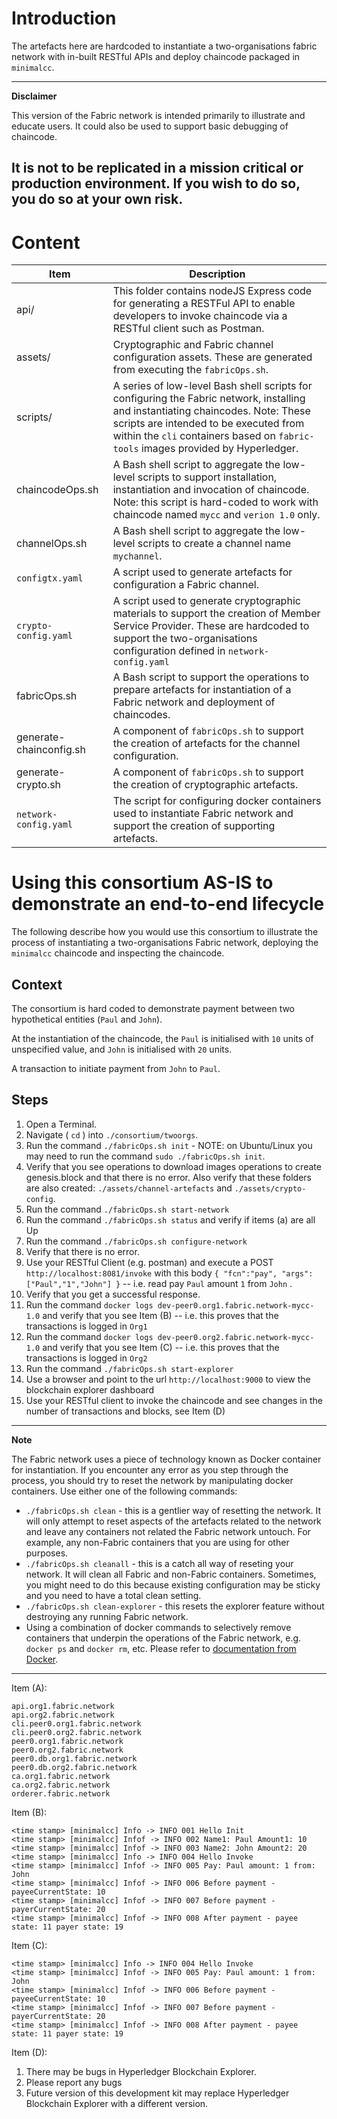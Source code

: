 # Introduction

The artefacts here are hardcoded to instantiate a two-organisations fabric network with in-built RESTful APIs and deploy chaincode packaged in `minimalcc`.

---
**Disclaimer**

This version of the Fabric network is intended primarily to illustrate and educate users. It could also be used to support basic debugging of chaincode.

It is **not** to be replicated in a mission critical or production environment. If you wish to do so, you do so at your own risk.
---

# Content

| Item | Description |
| --- | --- |
| api/ | This folder contains nodeJS Express code for generating a RESTFul API to enable developers to invoke chaincode via a RESTful client such as Postman. |
| assets/ | Cryptographic and Fabric channel configuration assets. These are generated from executing the `fabricOps.sh`. |
| scripts/ | A series of low-level Bash shell scripts for configuring the Fabric network, installing and instantiating chaincodes. Note: These scripts are intended to be executed from within the `cli` containers based on `fabric-tools` images provided by Hyperledger. |
| chaincodeOps.sh | A Bash shell script to aggregate the low-level scripts to support installation, instantiation and invocation of chaincode. Note: this script is hard-coded to work with chaincode named `mycc` and `verion 1.0` only. |
| channelOps.sh | A Bash shell script to aggregate the low-level scripts to create a channel name `mychannel`. |
| `configtx.yaml` | A script used to generate artefacts for configuration a Fabric channel. |
| `crypto-config.yaml` | A script used to generate cryptographic materials to support the creation of Member Service Provider. These are hardcoded to support the two-organisations configuration defined in `network-config.yaml` |
| fabricOps.sh | A Bash script to support the operations to prepare artefacts for instantiation of a Fabric network and deployment of chaincodes. |
| generate-chainconfig.sh | A component of `fabricOps.sh` to support the creation of artefacts for the channel configuration. |
| generate-crypto.sh | A component of `fabricOps.sh` to support the creation of cryptographic artefacts. |
| `network-config.yaml` | The script for configuring docker containers used to instantiate Fabric network and support the creation of supporting artefacts. |

# Using this consortium AS-IS to demonstrate an end-to-end lifecycle

The following describe how you would use this consortium to illustrate the process of instantiating a two-organisations Fabric network, deploying the `minimalcc` chaincode and inspecting the chaincode.

## Context
The consortium is hard coded to demonstrate payment between two hypothetical entities (`Paul` and `John`). 

At the instantiation of the chaincode, the `Paul` is initialised with `10` units of unspecified value, and `John` is initialised with `20` units.

A transaction to initiate payment from `John` to `Paul`.

## Steps

1. Open a Terminal.
2. Navigate ( `cd` ) into `./consortium/twoorgs`.
3. Run the command `./fabricOps.sh init` - NOTE: on Ubuntu/Linux you may need to run the command `sudo ./fabricOps.sh init`.
4. Verify that you see operations to download images operations to create genesis.block and that there is no error. Also verify that these folders are also created: `./assets/channel-artefacts` and `./assets/crypto-config`.
5. Run the command `./fabricOps.sh start-network`
6. Run the command `./fabricOps.sh status` and verify if items (a) are all Up
7. Run the command `./fabricOps.sh configure-network`
8. Verify that there is no error.
9. Use your RESTful Client (e.g. postman) and execute a POST `http://localhost:8081/invoke` with this body `{ "fcn":"pay", "args":["Paul","1","John"] }` -- i.e. read pay `Paul` amount `1` from `John` .
10. Verify that you get a successful response.
11. Run the command `docker logs dev-peer0.org1.fabric.network-mycc-1.0` and verify that you see Item (B) -- i.e. this proves that the transactions is logged in `Org1`
12. Run the command `docker logs dev-peer0.org2.fabric.network-mycc-1.0` and verify that you see Item (C) -- i.e. this proves that the transactions is logged in `Org2`
13. Run the command `./fabricOps.sh start-explorer`
14. Use a browser and point to the url `http://localhost:9000` to view the blockchain explorer dashboard
15. Use your RESTful client to invoke the chaincode and see changes in the number of transactions and blocks, see Item (D)

---
**Note**

The Fabric network uses a piece of technology known as Docker container for instantiation. If you encounter any error as you step through the process, you should try to reset the network by manipulating docker containers. Use either one of the following commands:

* `./fabricOps.sh clean` - this is a gentlier way of resetting the network. It will only attempt to reset aspects of the artefacts related to the network and leave any containers not related the Fabric network untouch. For example, any non-Fabric containers that you are using for other purposes.
* `./fabricOps.sh cleanall` - this is a catch all way of reseting your network. It will clean all Fabric and non-Fabric containers. Sometimes, you might need to do this because existing configuration may be sticky and you need to have a total clean setting.
* `./fabricOps.sh clean-explorer` - this resets the explorer feature without destroying any running Fabric network.
* Using a combination of docker commands to selectively remove containers that underpin the operations of the Fabric network, e.g. `docker ps` and `docker rm`, etc. Please refer to [documentation from Docker](https://docs.docker.com/engine/reference/commandline/docker/#child-commands).
---

Item (A):
```
api.org1.fabric.network
api.org2.fabric.network
cli.peer0.org1.fabric.network
cli.peer0.org2.fabric.network
peer0.org1.fabric.network
peer0.org2.fabric.network
peer0.db.org1.fabric.network
peer0.db.org2.fabric.network
ca.org1.fabric.network
ca.org2.fabric.network
orderer.fabric.network
```

Item (B):
```
<time stamp> [minimalcc] Info -> INFO 001 Hello Init
<time stamp> [minimalcc] Infof -> INFO 002 Name1: Paul Amount1: 10
<time stamp> [minimalcc] Infof -> INFO 003 Name2: John Amount2: 20
<time stamp> [minimalcc] Info -> INFO 004 Hello Invoke
<time stamp> [minimalcc] Infof -> INFO 005 Pay: Paul amount: 1 from: John
<time stamp> [minimalcc] Infof -> INFO 006 Before payment - payeeCurrentState: 10
<time stamp> [minimalcc] Infof -> INFO 007 Before payment - payerCurrentState: 20
<time stamp> [minimalcc] Infof -> INFO 008 After payment - payee state: 11 payer state: 19
```

Item (C):
```
<time stamp> [minimalcc] Info -> INFO 004 Hello Invoke
<time stamp> [minimalcc] Infof -> INFO 005 Pay: Paul amount: 1 from: John
<time stamp> [minimalcc] Infof -> INFO 006 Before payment - payeeCurrentState: 10
<time stamp> [minimalcc] Infof -> INFO 007 Before payment - payerCurrentState: 20
<time stamp> [minimalcc] Infof -> INFO 008 After payment - payee state: 11 payer state: 19
```

Item (D):

1. There may be bugs in Hyperledger Blockchain Explorer.
2. Please report any bugs
3. Future version of this development kit may replace Hyperledger Blockchain Explorer with a different version.